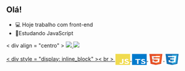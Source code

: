 ## Olá!
- 💻 Hoje trabalho com front-end
- 📝Estudando JavaScript

< div align = "centro" >
  <a href="https://github.com/sabrinavalentim">
  <img height="180em" src="https://github-readme-stats.vercel.app/api?username=sabrinavalentim&show_icons=true&theme=dracula&include_all_commits=true&count_private=true"/>
  <img height="180em" src="https://github-readme-stats.vercel.app/api/top-langs/?username=sabrinavalentim&layout=compact&langs_count=7&theme=dracula"/>
</div>
< div style = "display: inline_block" >< br >
  <img align="center" alt="sabrina-Js" height="30" width="40" src="https://raw.githubusercontent.com/devicons/devicon/master/icons/javascript/javascript-plain.svg">
  <img align="center" alt="sabrina-Ts" height="30" width="40" src="https://raw.githubusercontent.com/devicons/devicon/master/icons/typescript/typescript-plain.svg">
  <img align="center" alt="sabrina-HTML" height="30" width="40" src="https://raw.githubusercontent.com/devicons/devicon/master/icons/html5/html5-original.svg">
  <img align="center" alt="Sabrina-CSS" height="30" width="40" src="https://raw.githubusercontent.com/devicons/devicon/master/icons/css3/css3-original.svg">
  </div>
  
 ##
 <div>
 
  
  </div>



